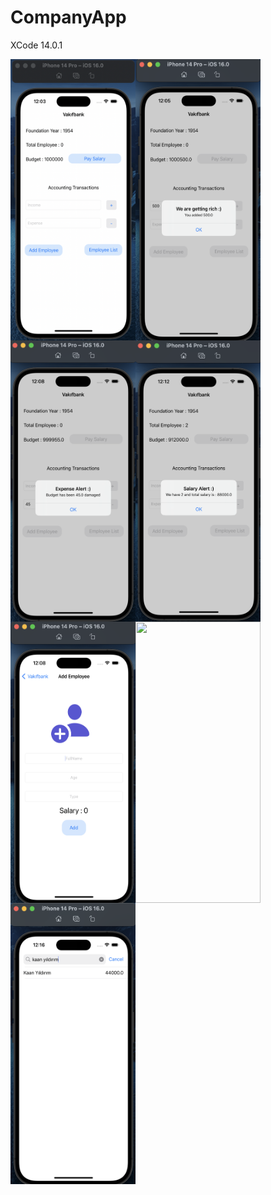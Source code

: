 # CompanyApp
XCode 14.0.1

<img align = "left" src = "https://github.com/Vakifbank-IOS-Swift-Patika-Bootcamp/third-week-homework-Furkansarip/blob/main/Screenshots/main.png" width = "200" height = "450"/>
<img align = "left" src = "https://github.com/Vakifbank-IOS-Swift-Patika-Bootcamp/third-week-homework-Furkansarip/blob/main/Screenshots/income.png" width = "200" height = "450"/>
<img align = "left" src = "https://github.com/Vakifbank-IOS-Swift-Patika-Bootcamp/third-week-homework-Furkansarip/blob/main/Screenshots/expense.png" width = "200" height = "450"/>
<img align = "left" src = "https://github.com/Vakifbank-IOS-Swift-Patika-Bootcamp/third-week-homework-Furkansarip/blob/main/Screenshots/salary.png" width = "200" height = "450"/>
<img align = "left" src = "https://github.com/Vakifbank-IOS-Swift-Patika-Bootcamp/third-week-homework-Furkansarip/blob/main/Screenshots/addEmployee.png" width = "200" height = "450"/>
<img align = "left" src = "https://github.com/Vakifbank-IOS-Swift-Patika-Bootcamp/third-week-homework-Furkansarip/blob/main/Screenshots/Screenshots/employeeList.png" width = "200" height = "450"/>
<img align = "left" src = "https://github.com/Vakifbank-IOS-Swift-Patika-Bootcamp/third-week-homework-Furkansarip/blob/main/Screenshots/search.png" width = "200" height = "450"/>
